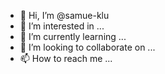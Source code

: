 - 👋 Hi, I’m @samue-klu
- 👀 I’m interested in ...
- 🌱 I’m currently learning ...
- 💞️ I’m looking to collaborate on ...
- 📫 How to reach me ...

<!---
samue-klu/samue-klu is a ✨ special ✨ repository because its `README.md` (this file) appears on your GitHub profile.
You can click the Preview link to take a look at your changes.
--->
